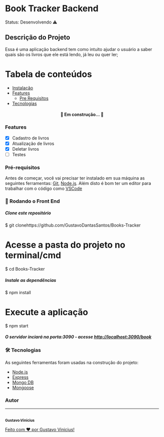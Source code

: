 <h1>Book Tracker Backend</h1>
Status: Desenvolvendo ⚠️

## Descrição do Projeto
<p>Essa é uma aplicação backend tem como intuito ajudar o usuário a saber quais são os livros que ele está lendo, já leu ou quer ler;</p>

Tabela de conteúdos
=================
<!--ts-->
   * [Instalação](#instalacao)
   * [Features](#Features)
      * [Pre Requisitos](#pre-requisitos)
   * [Tecnologias](#tecnologias)
<!--te-->

<h4 align="center"> 
	🚧 Em construção... 🚧
</h4>

### Features

- [x] Cadastro de livros
- [x] Atualização de livros
- [x] Deletar livros
- [ ] Testes

### Pré-requisitos

Antes de começar, você vai precisar ter instalado em sua máquina as seguintes ferramentas:
[Git](https://git-scm.com), [Node.js](https://nodejs.org/en/). 
Além disto é bom ter um editor para trabalhar com o código como [VSCode](https://code.visualstudio.com/)

### 🎲 Rodando o Front End

##### Clone este repositório
$ git clonehttps://github.com/GustavoDantasSantos/Books-Tracker

# Acesse a pasta do projeto no terminal/cmd
$ cd Books-Tracker

##### Instale as dependências
$ npm install

# Execute a aplicação
$ npm start

##### O servidor inciará na porta:3090 - acesse <http://localhost:3090/book>

### 🛠 Tecnologias

As seguintes ferramentas foram usadas na construção do projeto:

- [Node.js](https://nodejs.org/en/)
- [Express](http://expressjs.com/pt-br/)
- [Mongo DB](https://www.mongodb.com/cloud/atlas/lp/try4?utm_source=bing&utm_campaign=search_bs_pl_evergreen_atlas_core_prosp-brand_gic-null_amers-br_ps-all_desktop_eng_lead&utm_term=mongodb&utm_medium=cpc_paid_search&utm_ad=e&utm_ad_campaign_id=415204511&adgroup=1209463260064162&msclkid=9b89b36d7573127c1e8ad0161045f7dc)
- [Mongoose](https://mongoosejs.com/)

### Autor
---

<a href="https://github.com/GustavoDantasSantos">
 <br />
 <sub><b>Gustavo Vinicius</b></sub>


Feito com ❤️ por Gustavo Vinicius!